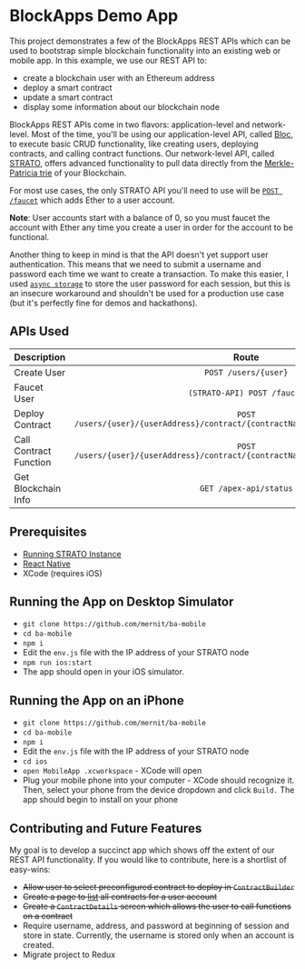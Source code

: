 # BlockApps Demo App

This project demonstrates a few of the BlockApps REST APIs which can be used to bootstrap simple blockchain functionality into an existing web or mobile app. In this example, we use our REST API to:

* create a blockchain user with an Ethereum address
* deploy a smart contract
* update a smart contract
* display some information about our blockchain node

BlockApps REST APIs come in two flavors: application-level and network-level. Most of the time, you'll be using our application-level API, called [Bloc](https://stratodev.blockapps.net/docs/?url=/bloc/v2.2/swagger.json), to execute basic CRUD functionality, like creating users, deploying contracts, and calling contract functions. Our network-level API, called [STRATO](https://stratodev.blockapps.net/docs/?url=/strato-api/eth/v1.2/swagger.json), offers advanced functionality to pull data directly from the [Merkle-Patricia trie](https://upload.wikimedia.org/wikipedia/commons/thumb/9/95/Hash_Tree.svg/1200px-Hash_Tree.svg.png) of your Blockchain. 

For most use cases, the only STRATO API you'll need to use will be [`POST /faucet`](https://stratodev.blockapps.net/docs/?url=/strato-api/eth/v1.2/swagger.json) which adds Ether to a user account.

**Note**: User accounts start with a balance of 0, so you must faucet the account with Ether any time you create a user in order for the account to be functional. 

Another thing to keep in mind is that the API doesn't yet support user authentication. This means that we need to submit a username and password each time we want to create a transaction. To make this easier, I used [`async storage`](https://facebook.github.io/react-native/docs/asyncstorage.html) to store the user password for each session, but this is an insecure workaround and shouldn't be used for a production use case (but it's perfectly fine for demos and hackathons).

## APIs Used

| Description           | Route   | Location  |
| ------------- |:-------------:| -----:|
| Create User      | `POST /users/{user}` | `src/screens/Confirmation` |
| Faucet User      | `(STRATO-API) POST /faucet` | `src/screens/Confirmation` |
| Deploy Contract      | `POST /users/{user}/{userAddress}/contract/{contractName}/{contractAddress}/call`      |   `src/screens/ContractBuilder` |
| Call Contract Function      | `POST /users/{user}/{userAddress}/contract/{contractName}/{contractAddress}/call`      |   `src/screens/ContractBuilder` |
| Get Blockchain Info | `GET /apex-api/status`      |    `src/components/Sidebar` |

## Prerequisites

* [Running STRATO Instance](https://github.com/blockapps/strato-getting-started/)
* [React Native](https://facebook.github.io/react-native/docs/getting-started.html)
* XCode (requires iOS) 

## Running the App on Desktop Simulator

* `git clone https://github.com/mernit/ba-mobile`
* `cd ba-mobile`
* `npm i` 
* Edit the `env.js` file with the IP address of your STRATO node
* `npm run ios:start`
* The app should open in your iOS simulator.

## Running the App on an iPhone

* `git clone https://github.com/mernit/ba-mobile`
* `cd ba-mobile`
* `npm i` 
* Edit the `env.js` file with the IP address of your STRATO node
* `cd ios`
* `open MobileApp .xcworkspace` - XCode will open
* Plug your mobile phone into your computer - XCode should recognize it. Then, select your phone from the device dropdown and click `Build.` The app should begin to install on your phone 

## Contributing and Future Features

My goal is to develop a succinct app which shows off the extent of our REST API functionality. If you would like to contribute, here is a shortlist of easy-wins:

* ~~Allow user to select preconfigured contract to deploy in `ContractBuilder`~~
* ~~Create a page to [list](https://facebook.github.io/react-native/docs/flatlist.html) all contracts for a user account~~
* ~~Create a `ContractDetails` screen which allows the user to call functions on a contract~~
* Require username, address, and password at beginning of session and store in state. Currently, the username is stored only when an account is created.
* Migrate project to Redux 
